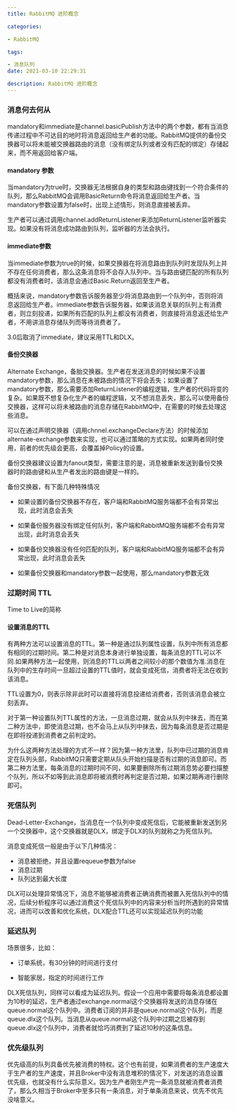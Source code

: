 ```yaml
---
title: RabbitMQ 进阶概念

categories: 

- RabbitMQ

tags: 

- 消息队列
date: 2021-03-10 22:29:31

description: RabbitMQ 进阶概念
---
```


### 消息何去何从

mandatory和immediate是channel.basicPublish方法中的两个参数，都有当消息传递过程中不可达目的地时将消息返回给生产者的功能。RabbitMQ提供的备份交换器可以将未能被交换器路由的消息（没有绑定队列或者没有匹配的绑定）存储起来，而不用返回给客户端。

#### mandatory 参数

当mandatory为true时，交换器无法根据自身的类型和路由键找到一个符合条件的队列，那么RabbitMQ会调用BasicReturn命令将消息返回给生产者。当mandatory参数设置为false时，出现上述情形，则消息直接被丢弃。

生产者可以通过调用channel.addReturnListener来添加ReturnListener监听器实现。如果没有将消息成功路由到队列，监听器的方法会执行。

#### immediate参数

当immediate参数为true的时候，如果交换器在将消息路由到队列时发现队列上并不存在任何消费者，那么这条消息将不会存入队列中。当与路由键匹配的所有队列都没有消费者时，该消息会通过Basic.Return返回至生产者。

概括来说，mandatory参数告诉服务器至少将消息路由到一个队列中，否则将消息返回给生产者。immediate参数告诉服务器，如果该消息关联的队列上有消费者，则立刻投递，如果所有匹配的队列上都没有消费者，则直接将消息返还给生产者，不用讲消息存储队列而等待消费者了。

3.0后取消了immediate，建议采用TTL和DLX。

#### 备份交换器

Alternate Exchange，备胎交换器。生产者在发送消息的时候如果不设置mandatory参数，那么消息在未被路由的情况下将会丢失；如果设置了mandatory参数，那么需要添加ReturnListener的编程逻辑，生产者的代码将变的复杂。如果既不想复杂化生产者的编程逻辑，又不想消息丢失，那么可以使用备份交换器，这样可以将未被路由的消息存储在RabbitMQ中，在需要的时候去处理这些消息。

可以在通过声明交换器（调用chnnel.exchangeDeclare方法）的时候添加alternate-exchange参数来实现，也可以通过策略的方式实现。如果两者同时使用，前者的优先级会更高，会覆盖掉Policy的设置。

备份交换器建议设置为fanout类型，需要注意的是，消息被重新发送到备份交换器时的路由键和从生产者发出的路由键是一样的。

备份交换器，有下面几种特殊情况

- 如果设置的备份交换器不存在，客户端和RabbitMQ服务端都不会有异常出现，此时消息会丢失

- 如果备份服务器没有绑定任何队列，客户端和RabbitMQ服务端都不会有异常出现，此时消息会丢失

- 如果备份交换器没有任何匹配的队列，客户端和RabbitMQ服务端都不会有异常出现，此时消息会丢失

- 如果备份交换器和mandatory参数一起使用，那么mandatory参数无效

### 过期时间 TTL

Time to Live的简称

#### 设置消息的TTL

有两种方法可以设置消息的TTL。第一种是通过队列属性设置，队列中所有消息都有相同的过期时间。第二种是对消息本身进行单独设置，每条消息的TTL可以不同.如果两种方法一起使用，则消息的TTL以两者之间较小的那个数值为准.消息在队列中的生存时间一旦超过设置的TTL值时，就会变成死信，消费者将无法在收到该消息。

TTL设置为0，则表示除非此时可以直接将消息投递给消费者，否则该消息会被立刻丢弃。

对于第一种设置队列TTL属性的方法，一旦消息过期，就会从队列中抹去，而在第二种方法中，即使消息过期，也不会马上从队列中抹去，因为每条消息是否过期是在即将投递到消费者之前判定的。

为什么这两种方法处理的方式不一样？因为第一种方法里，队列中已过期的消息肯定在队列头部，RabbitMQ只需要定期从队头开始扫描是否有过期的消息即可。而第二种方法里，每条消息的过期时间不同，如果要删除所有过期消息势必要扫描整个队列，所以不如等到此消息即将被消费时再判定是否过期，如果过期再进行删除即可。


### 死信队列

Dead-Letter-Exchange，当消息在一个队列中变成死信后，它能被重新发送到另一个交换器中，这个交换器就是DLX，绑定于DLX的队列就称之为死信队列。

消息变成死信一般是由于以下几种情况：

- 消息被拒绝，并且设置requeue参数为false
- 消息过期
- 队列达到最大长度

DLX可以处理异常情况下，消息不能够被消费者正确消费而被置入死信队列中的情况，后续分析程序可以通过消费这个死信队列中的内容来分析当时所遇到的异常情况，进而可以改善和优化系统，DLX配合TTL还可以实现延迟队列的功能

### 延迟队列

场景很多，比如：

- 订单系统，有30分钟的时间进行支付

- 智能家居，指定的时间进行工作

DLX死信队列，同样可以看成为延迟队列。假设一个应用中需要将每条消息都设置为10秒的延迟，生产者通过exchange.normal这个交换器将发送的消息存储在queue.normal这个队列中。消费者订阅的并非是queue.normal这个队列，而是queue.dlx这个队列。当消息从queue.normal这个队列中过期之后被存到queue.dlx这个队列中，消费者就恰巧消费到了延迟10秒的这条信息。

### 优先级队列

优先级高的队列具备优先被消费的特权。这个也有前提，如果消费者的生产速度大于生产者的生产速度，并且Broker中没有消息堆积的情况下，对发送的消息设置优先级，也就没有什么实际意义。因为生产者刚生产完一条消息就被消费者消费了，那么久相当于Broker中至多只有一条消息，对于单条消息来说，优先不优先没啥意义。